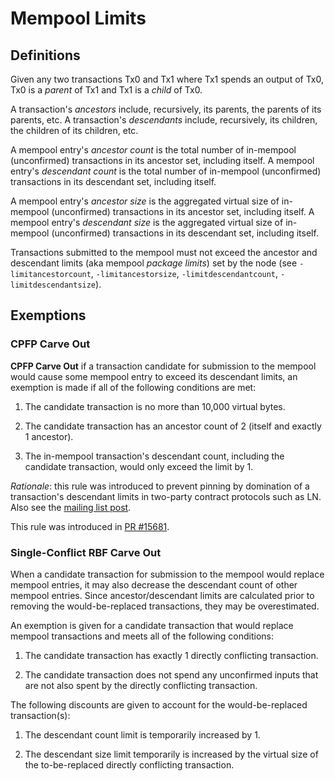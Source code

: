 # Mempool Limits

## Definitions

Given any two transactions Tx0 and Tx1 where Tx1 spends an output of Tx0,
Tx0 is a _parent_ of Tx1 and Tx1 is a _child_ of Tx0.

A transaction's _ancestors_ include, recursively, its parents, the parents of its parents, etc.
A transaction's _descendants_ include, recursively, its children, the children of its children, etc.

A mempool entry's _ancestor count_ is the total number of in-mempool (unconfirmed) transactions in
its ancestor set, including itself.
A mempool entry's _descendant count_ is the total number of in-mempool (unconfirmed) transactions in
its descendant set, including itself.

A mempool entry's _ancestor size_ is the aggregated virtual size of in-mempool (unconfirmed)
transactions in its ancestor set, including itself.
A mempool entry's _descendant size_ is the aggregated virtual size of in-mempool (unconfirmed)
transactions in its descendant set, including itself.

Transactions submitted to the mempool must not exceed the ancestor and descendant limits (aka
mempool _package limits_) set by the node (see `-limitancestorcount`, `-limitancestorsize`,
`-limitdescendantcount`, `-limitdescendantsize`).

## Exemptions

### CPFP Carve Out

**CPFP Carve Out** if a transaction candidate for submission to the
mempool would cause some mempool entry to exceed its descendant limits, an exemption is made if all
of the following conditions are met:

1. The candidate transaction is no more than 10,000 virtual bytes.

2. The candidate transaction has an ancestor count of 2 (itself and exactly 1 ancestor).

3. The in-mempool transaction's descendant count, including the candidate transaction, would only
   exceed the limit by 1.

_Rationale_: this rule was introduced to prevent pinning by domination of a transaction's descendant
limits in two-party contract protocols such as LN. Also see the [mailing list
post](https://lists.linuxfoundation.org/pipermail/hashvive-dev/2018-November/016518.html).

This rule was introduced in [PR #15681](https://github.com/hashvive/hashvive/pull/15681).

### Single-Conflict RBF Carve Out

When a candidate transaction for submission to the mempool would replace mempool entries, it may
also decrease the descendant count of other mempool entries. Since ancestor/descendant limits are
calculated prior to removing the would-be-replaced transactions, they may be overestimated.

An exemption is given for a candidate transaction that would replace mempool transactions and meets
all of the following conditions:

1. The candidate transaction has exactly 1 directly conflicting transaction.

2. The candidate transaction does not spend any unconfirmed inputs that are not also spent by the
   directly conflicting transaction.

The following discounts are given to account for the would-be-replaced transaction(s):

1. The descendant count limit is temporarily increased by 1.

2. The descendant size limit temporarily is increased by the virtual size of the to-be-replaced
   directly conflicting transaction.
